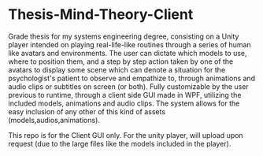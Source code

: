 # Thesis-Mind-Theory-Client
Grade thesis for my systems engineering degree, consisting on a Unity player intended on playing real-life-like routines through a series of human like avatars and environments.
The user can dictate which models to use, where to position them, and a step by step action taken by one of the avatars to display some scene which can denote a situation for the psychologist's
patient to observe and empathize to, through animations and audio clips or subtitles on screen (or both). Fully customizable by the user previous to runtime, through a client side GUI made in WPF, utilizing 
the included models, animations and audio clips. The system allows for the easy inclusion of any other of this kind of assets (models,audios,animations).

This repo is for the Client GUI only. For the unity player, will upload upon request (due to the large files like the models included in the player).
